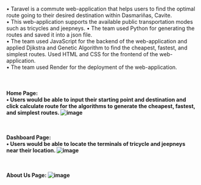 • Taravel is a commute web-application that helps users to find the optimal route going to their desired destination within Dasmariñas, Cavite. <br>
• This web-application supports the available public transportation modes such as tricycles and jeepneys.
• The team used Python for generating the routes and saved it into a json file. <br>
• The team used JavaScript for the backend of the web-application and applied Djikstra and Genetic Algorithm to find the cheapest, fastest, and simplest routes. Used HTML and CSS for the frontend of the web-application.<br>
• The team used Render for the deployment of the web-application.<br>
<br><br><br>
<b>Home Page:<b> <br>
• Users would be able to input their starting point and destination and click calculate route for the algorithms to generate the cheapest, fastest, and simplest routes.
![image](https://github.com/Svetskyy/Taravel/assets/84508480/dbe186ef-2593-421f-b142-29d490542699)
<br><br><br>

<b>Dashboard Page:</b><br>
• Users would be able to locate the terminals of tricycle and jeepneys near their location.
![image](https://github.com/Svetskyy/Taravel/assets/84508480/da85a47e-336c-4347-9280-715a579e16d4)
<br><br><br>

<b>About Us Page:<b> 
![image](https://github.com/Svetskyy/Taravel/assets/84508480/7e7757af-8f7c-44ab-b8e6-6be0e4c57805)

